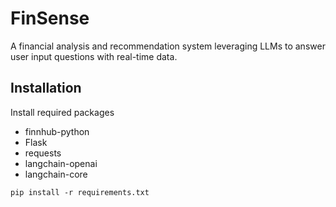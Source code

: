 <!-- PROJECT: AUTO-GENERATED DOCS START (do not remove) -->

# FinSense
A financial analysis and recommendation system leveraging LLMs to answer user input questions with real-time data. 

## Installation
Install required packages
* finnhub-python
* Flask
* requests
* langchain-openai
* langchain-core
```
pip install -r requirements.txt
```


